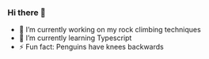 ### Hi there 👋

- 🔭 I’m currently working on my rock climbing techniques
- 🌱 I’m currently learning Typescript
- ⚡ Fun fact: Penguins have knees backwards
